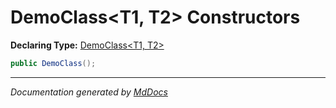 ﻿<!--  
 =================================================================   
   Auto-Generated:   
   The contents of this file were generated by a tool.  
   Changes to this file may be list if the file is regenerated  
 =================================================================   
-->

# DemoClass\<T1, T2\> Constructors

**Declaring Type:** [DemoClass\<T1, T2\>](../index.md)

```csharp
public DemoClass();
```
___

*Documentation generated by [MdDocs](https://github.com/ap0llo/mddocs)*
